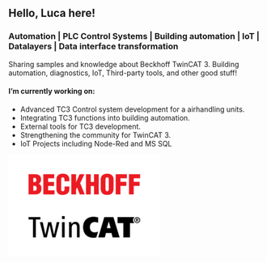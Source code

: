 ## Hello, Luca here! 
### Automation | PLC Control Systems | Building automation | IoT | Datalayers | Data interface transformation
Sharing samples and knowledge about Beckhoff TwinCAT 3. Building automation, diagnostics, IoT, Third-party tools, and other good stuff! 

#### I’m currently working on:
- Advanced TC3 Control system development for a airhandling units.
- Integrating TC3 functions into building automation.
- External tools for TC3 development.
- Strengthening the community for TwinCAT 3. 
- IoT Projects including Node-Red and MS SQL

![Automation | PLC Control Systems](https://raw.githubusercontent.com/lucablom/lucablom/main/bhf_twincat_2013.png)
